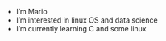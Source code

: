 - I’m Mario
- I’m interested in linux OS and data science
- I’m currently learning C and some linux
